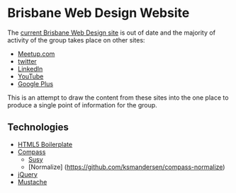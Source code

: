# Brisbane Web Design Website

The [current Brisbane Web Design site](http://www.brisbanewebdesign.org/) is
out of date and the majority of activity of the group takes place on other
sites:

* [Meetup.com](http://www.meetup.com/The-Brisbane-Web-Design-Meetup-Group/)
* [twitter](https://twitter.com/bnewebdesign/)
* [LinkedIn](http://www.linkedin.com/groups?gid=1094317)
* [YouTube](http://www.youtube.com/bnewebdesign)
* [Google Plus](https://plus.google.com/u/0/communities/112136578052728572865)

This is an attempt to draw the content from these sites into the one place to
produce a single point of information for the group.

## Technologies

* [HTML5 Boilerplate](http://html5boilerplate.com)
* [Compass](http://compass-style.org/)
    * [Susy](http://susy.oddbird.net/)
    * [Normalize] (https://github.com/ksmandersen/compass-normalize)
* [jQuery](http://jquery.com/)
* [Mustache](http://mustache.github.io/)
